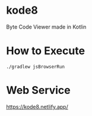 # kode8
Byte Code Viewer made in Kotlin

# How to Execute
```
./gradlew jsBrowserRun
```

# Web Service
https://kode8.netlify.app/

